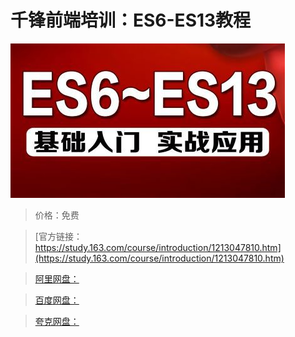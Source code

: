 # 千锋前端培训：ES6-ES13教程

![img](../../../assets/study163/free/5776978658b94d4bad7af0e069f2d352.jpg)

> 价格：免费

> [官方链接：https://study.163.com/course/introduction/1213047810.htm](https://study.163.com/course/introduction/1213047810.htm)

> [阿里网盘：]()

> [百度网盘：]()

> [夸克网盘：]()
